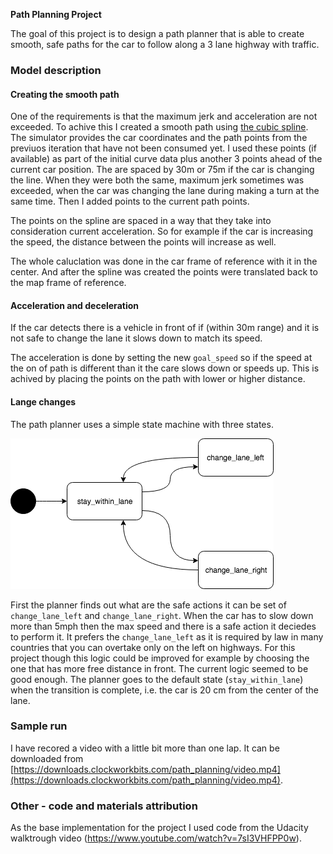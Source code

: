 **Path Planning Project**

The goal of this project is to design a path planner that is able to create smooth, safe paths for the car to follow along a 3 lane highway with traffic.

[//]: # (Image References)

[image_state_machine]: ./img/state_machine.png "State Machine"

### Model description

#### Creating the smooth path
One of the requirements is that the maximum jerk and acceleration are not exceeded. To achive this I created a smooth path using [the cubic spline](http://kluge.in-chemnitz.de/opensource/spline/). The simulator provides the car coordinates and the path points from the previuos iteration that have not been consumed yet. I used these points (if available) as part of the initial curve data plus another 3 points ahead of the current car position. The are spaced by 30m or 75m if the car is changing the line. When they were both the same, maximum jerk sometimes was exceeded, when the car was changing the lane during making a turn at the same time. Then I added points to the current path points.

The points on the spline are spaced in a way that they take into consideration current acceleration. So for example if the car is increasing the speed, the distance between the points will increase as well.

The whole caluclation was done in the car frame of reference with it in the center. And after the spline was created the points were translated back to the map frame of reference.

#### Acceleration and deceleration
If the car detects there is a vehicle in front of if (within 30m range) and it is not safe to change the lane it slows down to match its speed.

The acceleration is done by setting the new `goal_speed` so if the speed at the on of path is different than it the care slows down or speeds up.
This is achived by placing the points on the path with lower or higher distance.

#### Lange changes
The path planner uses a simple state machine with three states.

![image_state_machine]

First the planner finds out what are the safe actions it can be set of `change_lane_left` and `change_lane_right`. When the car has to slow down more than 5mph then the max speed and there is a safe action it deciedes to perform it. It prefers the `change_lane_left` as it is required by law in many countries that you can overtake only on the left on highways. For this project though this logic could be improved for example by choosing the one that has more free distance in front. The current logic seemed to be good enough. The planner goes to the default state (`stay_within_lane`) when the transition is complete, i.e. the car is 20 cm from the center of the lane.

### Sample run
I have recored a video with a little bit more than one lap. It can be downloaded from [https://downloads.clockworkbits.com/path_planning/video.mp4](https://downloads.clockworkbits.com/path_planning/video.mp4).

### Other - code and materials attribution

As the base implementation for the project I used code from the Udacity walktrough video (https://www.youtube.com/watch?v=7sI3VHFPP0w).